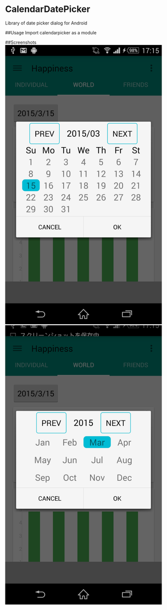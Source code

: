 # CalendarDatePicker
Library of date picker dialog for Android

##Usage
Import calendarpicker as a module

##Screenshots
![day](screenshots/day.jpg)
![day](screenshots/month.jpg)

